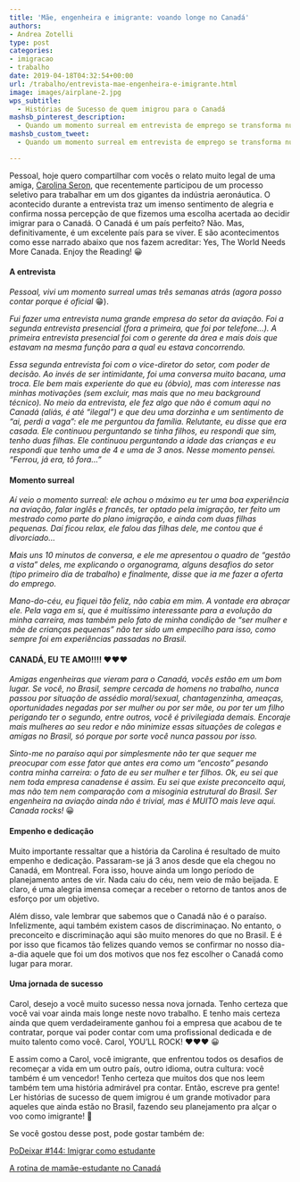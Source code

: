 ```yaml
---
title: 'Mãe, engenheira e imigrante: voando longe no Canadá'
authors:
- Andrea Zotelli
type: post
categories:
- imigracao
- trabalho
date: 2019-04-18T04:32:54+00:00
url: /trabalho/entrevista-mae-engenheira-e-imigrante.html
image: images/airplane-2.jpg
wps_subtitle:
  - Histórias de Sucesso de quem imigrou para o Canadá
mashsb_pinterest_description:
  - Quando um momento surreal em entrevista de emprego se transforma num daqueles momentos em que você percebe que todos os seus esforços valeram muito a pena.
mashsb_custom_tweet:
  - Quando um momento surreal em entrevista de emprego se transforma num daqueles momentos em que você percebe que todos os seus esforços valeram muito a pena.

---
```

Pessoal, hoje quero compartilhar com vocês o relato muito legal de uma amiga, <a rel="noreferrer noopener" aria-label="Carolina Seron (opens in a new tab)" href="https://www.linkedin.com/in/carolina-seron" target="_blank">Carolina Seron</a>, que recentemente participou de um processo seletivo para trabalhar em um dos gigantes da indústria aeronáutica. O acontecido durante a entrevista traz um imenso sentimento de alegria e confirma nossa percepção de que fizemos uma escolha acertada ao decidir imigrar para o Canadá. O Canadá é um país perfeito? Não. Mas, definitivamente, é um excelente país para se viver. E são acontecimentos como esse narrado abaixo que nos fazem acreditar: Yes, The World Needs More Canada. Enjoy the Reading! 😀

#### A entrevista

_Pessoal, vivi um momento surreal umas três semanas atrás (agora posso contar porque é oficial_ &#x1f601;).

_Fui fazer uma entrevista numa grande empresa do setor da aviação. Foi a segunda entrevista presencial (fora a primeira, que foi por telefone&#8230;). A primeira entrevista presencial foi com o gerente da área e mais dois que estavam na mesma função para a qual eu estava concorrendo._

_Essa segunda entrevista foi com o vice-diretor do setor, com poder de decisão. Ao invés de ser intimidante, foi uma conversa muito bacana, uma troca. Ele bem mais experiente do que eu (óbvio), mas com interesse nas minhas motivações (sem excluir, mas mais que no meu background técnico). No meio da entrevista, ele fez algo que não é comum aqui no Canadá (aliás, é até &#8220;ilegal&#8221;) e que deu uma dorzinha e um sentimento de &#8220;ai, perdi a vaga&#8221;: ele me perguntou da família. Relutante, eu disse que era casada. Ele continuou perguntando se tinha filhos, eu respondi que sim, tenho duas filhas. Ele continuou perguntando a idade das crianças e eu respondi que tenho uma de 4 e uma de 3 anos. Nesse momento pensei. “Ferrou, já era, tô fora&#8230;”_

#### Momento surreal

_Aí veio o momento surreal: ele achou o máximo eu ter uma boa experiência na aviação, falar inglês e francês, ter optado pela imigração, ter feito um mestrado como parte do plano imigração, e ainda com duas filhas pequenas. Daí ficou relax, ele falou das filhas dele, me contou que é divorciado&#8230;_

_Mais uns 10 minutos de conversa, e ele me apresentou o quadro de &#8220;gestão a vista&#8221; deles, me explicando o organograma, alguns desafios do setor (tipo primeiro dia de trabalho) e finalmente, disse que ia me fazer a oferta do emprego._

_Mano-do-céu, eu fiquei tão feliz, não cabia em mim. A vontade era abraçar ele. Pela vaga em si, que é muitíssimo interessante para a evolução da minha carreira, mas também pelo fato de minha condição de &#8220;ser mulher e mãe de crianças pequenas&#8221; não ter sido um empecilho para isso, como sempre foi em experiências passadas no Brasil._

#### CANADÁ, EU TE AMO!!!! &#x2764;&#x2764;&#x2764;

_Amigas engenheiras que vieram para o Canadá, vocês estão em um bom lugar. Se você, no Brasil, sempre cercada de homens no trabalho, nunca passou por situação de assédio moral/sexual, chantagenzinha, ameaças, oportunidades negadas por ser mulher ou por ser mãe, ou por ter um filho perigando ter o segundo, entre outros, você é privilegiada demais. Encoraje mais mulheres ao seu redor e não minimize essas situações de colegas e amigas no Brasil, só porque por sorte você nunca passou por isso._

_Sinto-me no paraíso aqui por simplesmente não ter que sequer me preocupar com esse fator que antes era como um &#8220;encosto&#8221; pesando contra minha carreira: o fato de eu ser mulher e ter filhos. Ok, eu sei que nem toda empresa canadense é assim. Eu sei que existe preconceito aqui, mas não tem nem comparação com a misoginia estrutural do Brasil. Ser engenheira na aviação ainda não é trivial, mas é MUITO mais leve aqui. Canada rocks!_ 😀

#### Empenho e dedicação

Muito importante ressaltar que a história da Carolina é resultado de muito empenho e dedicação. Passaram-se já 3 anos desde que ela chegou no Canadá, em Montreal. Fora isso, houve ainda um longo período de planejamento antes de vir. Nada caiu do céu, nem veio de mão beijada. E claro, é uma alegria imensa começar a receber o retorno de tantos anos de esforço por um objetivo.

Além disso, vale lembrar que sabemos que o Canadá não é o paraíso. Infelizmente, aqui também existem casos de discriminaçao. No entanto, o preconceito e discriminação aqui são muito menores do que no Brasil. E é por isso que ficamos tão felizes quando vemos se confirmar no nosso dia-a-dia aquele que foi um dos motivos que nos fez escolher o Canadá como lugar para morar.

#### Uma jornada de sucesso

Carol, desejo a você muito sucesso nessa nova jornada. Tenho certeza que você vai voar ainda mais longe neste novo trabalho. E tenho mais certeza ainda que quem verdadeiramente ganhou foi a empresa que acabou de te contratar, porque vai poder contar com uma profissional dedicada e de muito talento como você. Carol, YOU&#8217;LL ROCK! &#x2764;&#x2764;&#x2764; 😀

E assim como a Carol, você imigrante, que enfrentou todos os desafios de recomeçar a vida em um outro país, outro idioma, outra cultura: você também é um vencedor! Tenho certeza que muitos dos que nos leem também tem uma história admirável pra contar. Então, escreve pra gente! Ler histórias de sucesso de quem imigrou é um grande motivador para aqueles que ainda estão no Brasil, fazendo seu planejamento pra alçar o voo como imigrante! 🙂

Se você gostou desse post, pode gostar também de:

<a rel="noreferrer noopener" aria-label="PoDeixar #144: Imigrar como estudante (opens in a new tab)" href="https://www.canadaagora.com/podeixar/imigrar-como-estudante.html" target="_blank">PoDeixar #144: Imigrar como estudante</a>

<a href="https://www.canadaagora.com/andreazotelli/rotina-mamae-estudante-no-canada.html" target="_blank" rel="noreferrer noopener" aria-label="A rotina de mamãe-estudante no Canadá (opens in a new tab)">A rotina de mamãe-estudante no Canadá</a>